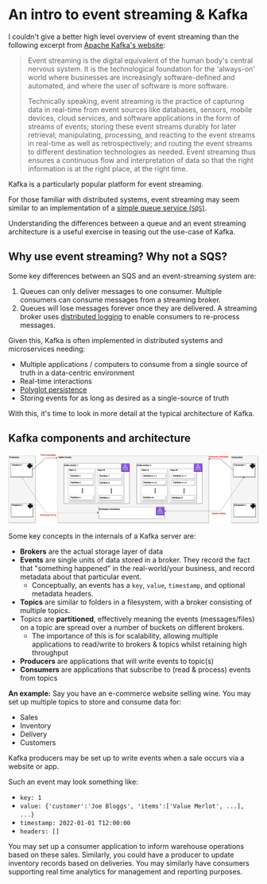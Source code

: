 # An intro to event streaming & Kafka

I couldn't give a better high level overview of event streaming than the following excerpt from
[Apache Kafka's website](https://kafka.apache.org/documentation/):

> Event streaming is the digital equivalent of the human body's central nervous system. It is the technological foundation for the 'always-on' world where businesses are increasingly software-defined and automated, and where the user of software is more software.
>
> Technically speaking, event streaming is the practice of capturing data in real-time from event sources like databases, sensors, mobile devices, cloud services, and software applications in the form of streams of events; storing these event streams durably for later retrieval; manipulating, processing, and reacting to the event streams in real-time as well as retrospectively; and routing the event streams to different destination technologies as needed. Event streaming thus ensures a continuous flow and interpretation of data so that the right information is at the right place, at the right time.

Kafka is a particularly popular platform for event streaming.

For those familiar with distributed systems, event streaming may seem similar to
an implementation of a [simple queue service (`SQS`)](https://aws.amazon.com/sqs/).

Understanding the differences between a queue and an event streaming architecture is a useful exercise in teasing out
the use-case of Kafka.

## Why use event streaming? Why not a SQS?

Some key differences between an SQS and an event-streaming system are:
1) Queues can only deliver messages to one consumer. Multiple consumers can consume messages from a streaming broker.
2) Queues will lose messages forever once they are delivered. A streaming broker uses [distributed logging](https://dzone.com/articles/distributed-logging-architecture-for-microservices) to enable consumers to re-process messages.

Given this, Kafka is often implemented in distributed systems and microservices needing:
* Multiple applications / computers to consume from a single source of truth in a data-centric environment
* Real-time interactions
* [Polyglot persistence](https://en.wikipedia.org/wiki/Polyglot_persistence)
* Storing events for as long as desired as a single-source of truth

With this, it's time to look in more detail at the typical architecture of Kafka.

## Kafka components and architecture

![Kafka components](../images/Kafka%20components.drawio.png)

Some key concepts in the internals of a Kafka server are:
* **Brokers** are the actual storage layer of data
* **Events** are single units of data stored in a broker. They record the fact that "something happened" in the real-world/your
business, and record metadata about that particular event.
  * Conceptually, an events has a `key`, `value`, `timestamp`, and optional metadata headers.
* **Topics** are similar to folders in a filesystem, with a broker consisting of multiple topics.
* Topics are **partitioned**, effectively meaning the events (messages/files) on a topic are spread over a number of
buckets on different brokers.
  * The importance of this is for scalability, allowing multiple applications to read/write to brokers & topics whilst
  retaining high throughput
* **Producers** are applications that will write events to topic(s)
* **Consumers** are applications that subscribe to (read & process) events from topics

**An example:** Say you have an e-commerce website selling wine. You may set up multiple topics to store and consume data
for:
* Sales
* Inventory
* Delivery
* Customers

Kafka producers may be set up to write events when a sale occurs via a website or app.

Such an event may look something like:
* `key: 1`
* ```value: {'customer':'Joe Bloggs', 'items':['Value Merlot', ...], ...}```
* `timestamp: 2022-01-01 T12:00:00`
* `headers: []`

You may set up a consumer application to inform warehouse operations based on these sales. Similarly, you could have a
producer to update inventory records based on deliveries. You may similarly have consumers supporting real time analytics
for management and reporting purposes.
